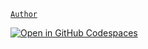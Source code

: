 [`Author`](https://chitma.github.io)

[![Open in GitHub Codespaces](https://github.com/codespaces/badge.svg)](https://codespaces.new/ChitMa/bootstrap)
